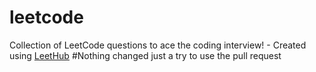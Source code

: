 # leetcode
Collection of LeetCode questions to ace the coding interview! - Created using [LeetHub](https://github.com/QasimWani/LeetHub)
#Nothing changed just a try to use the pull request
